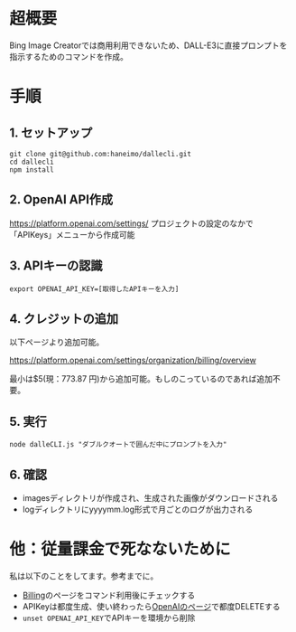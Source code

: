 # 超概要
Bing Image Creatorでは商用利用できないため、DALL-E3に直接プロンプトを指示するためのコマンドを作成。

# 手順

## 1. セットアップ
```
git clone git@github.com:haneimo/dallecli.git
cd dallecli
npm install
```

## 2. OpenAI API作成
https://platform.openai.com/settings/
プロジェクトの設定のなかで「APIKeys」メニューから作成可能

## 3. APIキーの認識
```
export OPENAI_API_KEY=[取得したAPIキーを入力]
```

## 4. クレジットの追加
以下ページより追加可能。

https://platform.openai.com/settings/organization/billing/overview

最小は$5(現：773.87 円)から追加可能。もしのこっているのであれば追加不要。

## 5. 実行
```
node dalleCLI.js "ダブルクオートで囲んだ中にプロンプトを入力"
```

## 6. 確認

- imagesディレクトリが作成され、生成された画像がダウンロードされる
- logディレクトリにyyyymm.log形式で月ごとのログが出力される

# 他：従量課金で死なないために

私は以下のことをしてます。参考までに。

- [Billing](https://platform.openai.com/settings/organization/billing/overview)のページをコマンド利用後にチェックする
- APIKeyは都度生成、使い終わったら[OpenAIのページ](https://platform.openai.com/settings/)で都度DELETEする
- `unset OPENAI_API_KEY`でAPIキーを環境から削除
